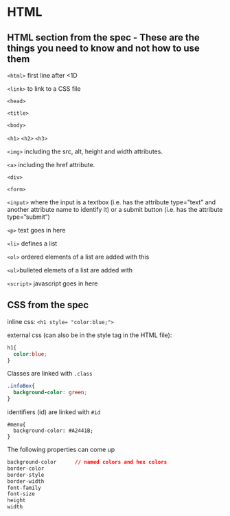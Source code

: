 # HTML
## HTML section from the spec - These are the things you need to know and not how to use them

`<html>` first line after <1D

`<link>` to link to a CSS file

`<head>`

`<title>`

`<body>`

`<h1>` `<h2>` `<h3>`

`<img>` including the src, alt, height and width attributes.

`<a>` including the href attribute.

`<div>`

`<form>`

`<input>` where the input is a textbox (i.e. has the attribute type=”text” and another attribute name to identify it) or a submit button (i.e. has the attribute type=”submit”)

`<p>` text goes in here

`<li>` defines a list

`<ol>` ordered elements of a list are added with this

`<ul>`bulleted elemets of a list are added with

`<script>` javascript goes in here

## CSS from the spec

inline css:  `<h1 style= "color:blue;">`

external css (can also be in the style tag in the HTML file):

```css
h1{
  color:blue;
}
```

Classes are linked with `.class`

```css
.infoBox{
  background-color: green;
}
```

identifiers (id) are linked with `#id`

```
#menu{
  background-color: #A2441B;
}
```

The following properties can come up

```css
background-color      // named colors and hex colors
border-color
border-style
border-width
font-family
font-size
height
width
```
